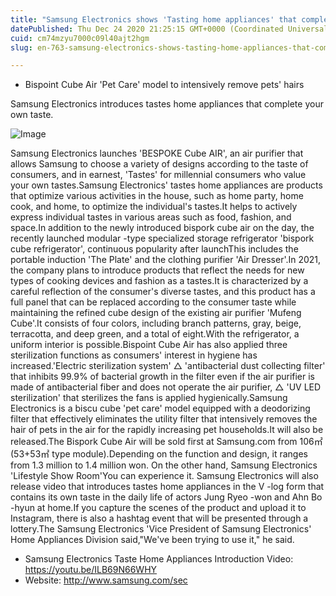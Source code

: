 ```yaml
---
title: "Samsung Electronics shows 'Tasting home appliances' that completes your own taste"
datePublished: Thu Dec 24 2020 21:25:15 GMT+0000 (Coordinated Universal Time)
cuid: cm74mzyu7000c09l40ajt2hgm
slug: en-763-samsung-electronics-shows-tasting-home-appliances-that-completes-your-own-taste

---
```



- Bispoint Cube Air 'Pet Care' model to intensively remove pets' hairs

Samsung Electronics introduces tastes home appliances that complete your own taste.

![Image](https://cdn.hashnode.com/res/hashnode/image/upload/v1739529578182/61a8277f-4b33-4c5f-98e6-f90c7f9f41b2.jpeg)

Samsung Electronics launches 'BESPOKE Cube AIR', an air purifier that allows Samsung to choose a variety of designs according to the taste of consumers, and in earnest, 'Tastes' for millennial consumers who value your own tastes.Samsung Electronics' tastes home appliances are products that optimize various activities in the house, such as home party, home cook, and home, to optimize the individual's tastes.It helps to actively express individual tastes in various areas such as food, fashion, and space.In addition to the newly introduced bispork cube air on the day, the recently launched modular -type specialized storage refrigerator 'bispork cube refrigerator', continuous popularity after launchThis includes the portable induction 'The Plate' and the clothing purifier 'Air Dresser'.In 2021, the company plans to introduce products that reflect the needs for new types of cooking devices and fashion as a tastes.It is characterized by a careful reflection of the consumer's diverse tastes, and this product has a full panel that can be replaced according to the consumer taste while maintaining the refined cube design of the existing air purifier 'Mufeng Cube'.It consists of four colors, including branch patterns, gray, beige, terracotta, and deep green, and a total of eight.With the refrigerator, a uniform interior is possible.Bispoint Cube Air has also applied three sterilization functions as consumers' interest in hygiene has increased.'Electric sterilization system' △ 'antibacterial dust collecting filter' that inhibits 99.9% of bacterial growth in the filter even if the air purifier is made of antibacterial fiber and does not operate the air purifier, △ 'UV LED sterilization' that sterilizes the fans is applied hygienically.Samsung Electronics is a biscu cube 'pet care' model equipped with a deodorizing filter that effectively eliminates the utility filter that intensively removes the hair of pets in the air for the rapidly increasing pet households.It will also be released.The Bispork Cube Air will be sold first at Samsung.com from 106㎡ (53+53㎡ type module).Depending on the function and design, it ranges from 1.3 million to 1.4 million won. On the other hand, Samsung Electronics 'Lifestyle Show Room'You can experience it. Samsung Electronics will also release video that introduces tastes home appliances in the V -log form that contains its own taste in the daily life of actors Jung Ryeo -won and Ahn Bo -hyun at home.If you capture the scenes of the product and upload it to Instagram, there is also a hashtag event that will be presented through a lottery.The Samsung Electronics 'Vice President of Samsung Electronics' Home Appliances Division said,"We've been trying to use it," he said.

- Samsung Electronics Taste Home Appliances Introduction Video: https://youtu.be/ILB69N66WHY
- Website: http://www.samsung.com/sec